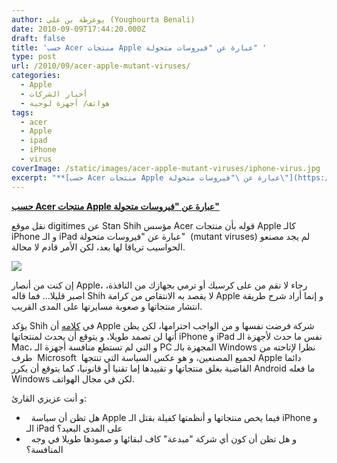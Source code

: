 ```yaml
---
author: يوغرطة بن علي (Youghourta Benali)
date: 2010-09-09T17:44:20.000Z
draft: false
title: 'حسب Acer منتجات Apple عبارة عن "فيروسات متحولة" '
type: post
url: /2010/09/acer-apple-mutant-viruses/
categories:
  - Apple
  - أخبار الشركات
  - هواتف/ أجهزة لوحية
tags:
  - acer
  - Apple
  - ipad
  - iPhone
  - virus
coverImage: /static/images/acer-apple-mutant-viruses/iphone-virus.jpg
excerpt: "**[حسب Acer منتجات Apple عبارة عن \"فيروسات متحولة\"](https://www.it-scoop.com/2010/09/acer-apple-mutant-viruses/)**\n\nنقل موقع digitimes عن Stan Shih مؤسس Acer قوله بأن منتجات Apple كالـ iPhone و الـ iPad عبارة عن \"فيروسات متحولة\" \_(mutant viruses) لم يجد مصنعو الحواسيب ترياقا لها بعد، لكن الأمر قادم"
---
```

**[حسب Acer منتجات Apple عبارة عن "فيروسات متحولة"](https://www.it-scoop.com/2010/09/acer-apple-mutant-viruses/)**

نقل موقع digitimes عن Stan Shih مؤسس Acer قوله بأن منتجات Apple كالـ iPhone و الـ iPad عبارة عن "فيروسات متحولة"  (mutant viruses) لم يجد مصنعو الحواسيب ترياقا لها بعد، لكن الأمر قادم لا محالة.

![](/static/images/acer-apple-mutant-viruses/iphone-virus.jpg)

إن كنت من أنصار Apple، رجاء لا تقم من على كرسيك أو ترمي بجهازك من النافذة، اصبر قليلا... فما قاله Shih لا يقصد به الانتقاص من كرامة Apple و إنما أراد شرح طريقة انتشار منتجاتها و صعوبة مسايرتها على المدى القريب.

يؤكد Shih في [كلامه](http://www.digitimes.com/news/a20100909PD210.html) أن Apple شركة فرضت نفسها و من الواجب احترامها، لكن يظن أنها لن تصمد طويلا، و يتوقع أن يحدث لمنتجاتها iPhone و iPad نفس ما حدث لأجهزة الـ Mac، و التي لم تستطع منافسة أجهزة الـ PC المجهزة بالـ Windows نظرا لإتاحته من طرف  Microsoft  لجميع المصنعين، و هو عكس السياسة التي تنتجها Apple دائما القاضية بغلق منتجاتها و تقييدها إما تقنيا أو قانونيا، كما يتوقع أن يكرر Android ما فعله Windows لكن في مجال الهواتف.

و أنت عزيزي القارئ:

-     هل تظن أن سياسة Apple فيما يخص منتجاتها و أنظمتها كفيلة بقتل الـ iPhone و الـ iPad على المدى البعيد؟
-     و هل تظن أن كون أي شركة "مبدعة" كاف لبقائها و صمودها طويلا في وجه المنافسة؟
